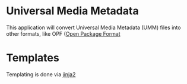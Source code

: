 # Universal Media Metadata
This application will convert Universal Media Metadata (UMM) files into other formats, like OPF ([Open Package Format](https://docs.fileformat.com/ebook/opf/)

# Templates
Templating is done via [jinja2](https://jinja.palletsprojects.com/en/3.0.x/)
